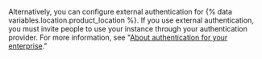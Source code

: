 Alternatively, you can configure external authentication for {% data variables.location.product_location %}. If you use external authentication, you must invite people to use your instance through your authentication provider. For more information, see "[About authentication for your enterprise](/admin/identity-and-access-management/managing-iam-for-your-enterprise/about-authentication-for-your-enterprise#external-authentication)."
